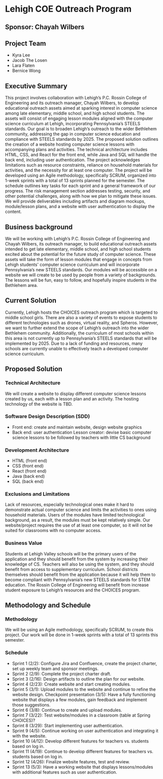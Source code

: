 # Lehigh COE Outreach Program
## Sponsor: Chayah Wilbers

## Project Team
- Kyra Lee
- Jacob The Losen
- Lara Flaten
- Bernice Wong 
 
## Executive Summary 
This project involves collaboration with Lehigh’s P.C. Rossin College of Engineering and its outreach manager, Chayah Wilbers, to develop educational outreach assets aimed at sparking interest in computer science among late elementary, middle school, and high school students. The assets will consist of engaging lesson modules aligned with the computer science curriculum at Lehigh, incorporating Pennsylvania’s STEELS standards. Our goal is to broaden Lehigh’s outreach to the wider Bethlehem community, addressing the gap in computer science education and compliance with STEELS standards by 2025.
The proposed solution outlines the creation of a website hosting computer science lessons with accompanying plans and activities. The technical architecture includes HTML, CSS, and React for the front end, while Java and SQL will handle the back end, including user authentication. The project acknowledges limitations such as resource constraints, reliance on household materials for activities, and the necessity for at least one computer. The project will be developed using an Agile methodology, specifically SCRUM, organized into 1-week sprints with a total of 13 sprints planned for the semester. The schedule outlines key tasks for each sprint and a general framework of our progress. The risk management section addresses testing, security, and other potential challenges, along with how we plan to mitigate these issues. We will provide deliverables including artifacts and diagram mockups, module/lesson plans, and a website with user authentication to display the content.

## Business background 
We will be working with Lehigh’s P.C. Rossin College of Engineering and Chayah Wilbers, its outreach manager, to build educational outreach assets intended to get late elementary, middle school, and high school students excited about the potential for the future study of computer science. These assets will take the form of lesson modules that engage in concepts from Lehigh students' computer science curriculum and will incorporate Pennsylvania’s new STEELS standards. Our modules will be accessible on a website we will create to be used by people from a variety of backgrounds. The lessons will be fun, easy to follow, and hopefully inspire students in the Bethlehem area.

## Current Solution 
Currently, Lehigh hosts the CHOICES outreach program which is targeted to middle school girls. There are also a variety of events to expose students to different technologies such as drones, virtual reality, and Spheros. However, we want to further extend the scope of Lehigh’s outreach into the wider Bethlehem community. Additionally, the curriculum of most schools within this area is not currently up to Pennsylvania’s STEELS standards that will be implemented by 2025. Due to a lack of funding and resources, many schools are currently unable to effectively teach a developed computer science curriculum. 

## Proposed Solution 
### Technical Architecture 
We will create a website to display different computer science lessons created by us, each with a lesson plan and an activity. 
The hosting technology of the website is TBD.
### Software Design Description (SDD) 
- Front end: create and maintain website, design website graphics
- Back end: user authentication
Lesson creator: devise basic computer science lessons to be followed by teachers with little CS background
### Development Architecture
- HTML (front end)
- CSS (front end)
- React (front end)
- Java (back end)
- SQL (back end)
### Exclusions and Limitations 
Lack of resources, especially technological ones make it hard to demonstrate actual computer science and limits the activities to ones using household materials.
Users of the modules have limited technological background, as a result, the modules must be kept relatively simple.
Our website/project requires the use of at least one computer, so it will not be suited for classrooms with no computer access.
### Business Value 
Students at Lehigh Valley schools will be the primary users of the application and they should benefit from the system by increasing their knowledge of CS.
Teachers will also be using the system, and they should benefit from access to supplementary curriculum.
School districts themselves should benefit from the application because it will help them to become compliant with Pennsylvania’s new STEELS standards for STEM education.
The Rossin College of Engineering will benefit from increase student exposure to Lehigh’s resources and the CHOICES program.

## Methodology and Schedule
### Methodology 
We will be using an Agile methodology, specifically SCRUM, to create this project.
Our work will be done in 1-week sprints with a total of 13 sprints this semester.
### Schedule
- Sprint 1 (2/2): Configure Jira and Confluence, create the project charter, set up weekly team and sponsor meetings.
- Sprint 2 (2/9): Complete the project charter draft.
- Sprint 3 (2/16): Design artifacts to outline the plan for our website.
- Sprint 4 (2/23): Create website and start creating modules.
- Sprint 5 (3/1): Upload modules to the website and continue to refine the website design.
Checkpoint presentation (3/5): Have a fully functioning website that displays a few modules, gain feedback and implement those suggestions.
- Sprint 6 (3/8): Continue to create and upload modules.
- Sprint 7 (3/22): Test website/modules in a classroom (table at Spring CHOICES)?
- Sprint 8 (3/29): Start implementing user authentication.
- Sprint 9 (4/5): Continue working on user authentication and integrating it with the website.
- Sprint 10 (4/12): Develop different features for teachers vs. students based on log in.
- Sprint 11 (4/19): Continue to develop different features for teachers vs. students based on log in.
- Sprint 12 (4/26): Finalize website features, test and review.
- Sprint 13 (5/3): Have a working website that displays lessons/modules with additional features such as user authentication.
